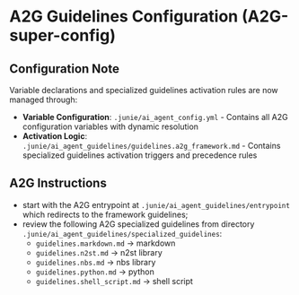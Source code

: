 # A2G Guidelines Configuration (A2G-super-config)

## Configuration Note

Variable declarations and specialized guidelines activation rules are now managed through:
- **Variable Configuration**: `.junie/ai_agent_config.yml` - Contains all A2G configuration variables with dynamic resolution
- **Activation Logic**: `.junie/ai_agent_guidelines/guidelines.a2g_framework.md` - Contains specialized guidelines activation triggers and precedence rules

## A2G Instructions

- start with the A2G entrypoint at `.junie/ai_agent_guidelines/entrypoint` which redirects to the framework guidelines;
- review the following A2G specialized guidelines from directory `.junie/ai_agent_guidelines/specialized_guidelines`:
  - `guidelines.markdown.md` -> markdown
  - `guidelines.n2st.md` -> n2st library
  - `guidelines.nbs.md` -> nbs library
  - `guidelines.python.md` -> python
  - `guidelines.shell_script.md` -> shell script
